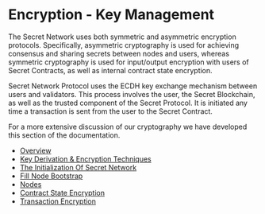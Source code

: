 # Encryption - Key Management

The Secret Network uses both symmetric and asymmetric encryption protocols. Specifically, asymmetric cryptography is used for achieving consensus and sharing secrets between nodes and users, whereas symmetric cryptography is used for input/output encryption with users of Secret Contracts, as well as internal contract state encryption.&#x20;

Secret Network Protocol uses the ECDH key exchange mechanism between users and validators. This process involves the user, the Secret Blockchain, as well as the trusted component of the Secret Protocol. It is initiated any time a transaction is sent from the user to the Secret Contract.&#x20;

For a more extensive discussion of our cryptography we have developed this section of the documentation.

* [Overview](overview.md)
* [Key Derivation & Encryption Techniques](key-derivation-and-encryption-techniques.md)
* [The Initialization Of Secret Network](bootstrap-process.md)
* [Fill Node Bootstrap](full-node-boostrap.md)
* [Nodes](broken-reference)
* [Contract State Encryption](contract-state-encryption.md)
* [Transaction Encryption](transaction-encryption.md)

